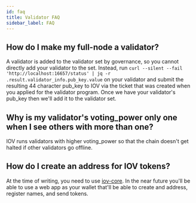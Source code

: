 ```yaml
---
id: faq
title: Validator FAQ
sidebar_label: FAQ
---
```


## How do I make my full-node a validator?

A validator is added to the validator set by governance, so you cannot directly add your validator to the set.  Instead, run `curl --silent --fail 'http://localhost:16657/status' | jq -r .result.validator_info.pub_key.value` on your validator and submit the resulting 44 character pub_key to IOV via the ticket that was created when you applied for the validator program.  Once we have your validator's pub_key then we'll add it to the validator set.

## Why is my validator's voting_power only one when I see others with more than one?

IOV runs validators with higher voting_power so that the chain doesn't get halted if other validators go offline.

## How do I create an address for IOV tokens?

At the time of writing, you need to use [iov-core](https://github.com/iov-one/iov-core/blob/3bbcf3c07679f2a0b09db3bf26dd59cc8de17f78/packages/iov-core/README.md).  In the near future you'll be able to use a web app as your wallet that'll be able to create and address, register names, and send tokens.
